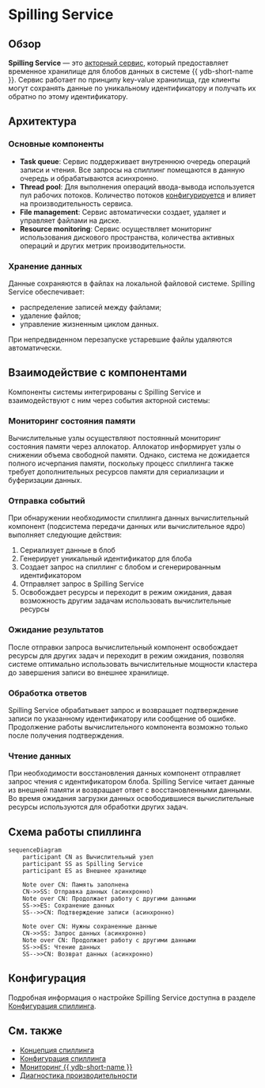# Spilling Service

## Обзор

**Spilling Service** — это [акторный сервис](../concepts/glossary.md#actor-service), который предоставляет временное хранилище для блобов данных в системе {{ ydb-short-name }}. Сервис работает по принципу key-value хранилища, где клиенты могут сохранять данные по уникальному идентификатору и получать их обратно по этому идентификатору.

## Архитектура

### Основные компоненты

- **Task queue**: Сервис поддерживает внутреннюю очередь операций записи и чтения. Все запросы на спиллинг помещаются в данную очередь и обрабатываются асинхронно.
- **Thread pool**: Для выполнения операций ввода-вывода используется пул рабочих потоков. Количество потоков [конфигурируется](../reference/configuration/table_service_config.md#workerscount) и влияет на производительность сервиса.
- **File management**: Сервис автоматически создает, удаляет и управляет файлами на диске.
- **Resource monitoring**: Сервис осуществляет мониторинг использования дискового пространства, количества активных операций и других метрик производительности.

### Хранение данных

Данные сохраняются в файлах на локальной файловой системе. Spilling Service обеспечивает:

* распределение записей между файлами;
* удаление файлов;
* управление жизненным циклом данных.

При непредвиденном перезапуске устаревшие файлы удаляются автоматически.

## Взаимодействие с компонентами

Компоненты системы интегрированы с Spilling Service и взаимодействуют с ним через события акторной системы:

### Мониторинг состояния памяти

Вычислительные узлы осуществляют постоянный мониторинг состояния памяти через аллокатор. Аллокатор информирует узлы о снижении объема свободной памяти. Однако, система не дожидается полного исчерпания памяти, поскольку процесс спиллинга также требует дополнительных ресурсов памяти для сериализации и буферизации данных.

### Отправка событий

При обнаружении необходимости спиллинга данных вычислительный компонент (подсистема передачи данных или вычислительное ядро) выполняет следующие действия:

1. Сериализует данные в блоб
2. Генерирует уникальный идентификатор для блоба
3. Создает запрос на спиллинг с блобом и сгенерированным идентификатором
4. Отправляет запрос в Spilling Service
5. Освобождает ресурсы и переходит в режим ожидания, давая возможность другим задачам использовать вычислительные ресурсы

### Ожидание результатов

После отправки запроса вычислительный компонент освобождает ресурсы для других задач и переходит в режим ожидания, позволяя системе оптимально использовать вычислительные мощности кластера до завершения записи во внешнее хранилище.

### Обработка ответов

Spilling Service обрабатывает запрос и возвращает подтверждение записи по указанному идентификатору или сообщение об ошибке. Продолжение работы вычислительного компонента возможно только после получения подтверждения.

### Чтение данных

При необходимости восстановления данных компонент отправляет запрос чтения с идентификатором блоба. Spilling Service читает данные из внешней памяти и возвращает ответ с восстановленными данными. Во время ожидания загрузки данных освободившиеся вычислительные ресурсы используются для обработки других задач.

## Схема работы спиллинга

```mermaid
sequenceDiagram
    participant CN as Вычислительный узел
    participant SS as Spilling Service
    participant ES as Внешнее хранилище

    Note over CN: Память заполнена
    CN->>SS: Отправка данных (асинхронно)
    Note over CN: Продолжает работу с другими данными
    SS->>ES: Сохранение данных
    SS-->>CN: Подтверждение записи (асинхронно)
    
    Note over CN: Нужны сохраненные данные
    CN->>SS: Запрос данных (асинхронно)
    Note over CN: Продолжает работу с другими данными
    SS->>ES: Чтение данных
    SS-->>CN: Возврат данных (асинхронно)
```

## Конфигурация

Подробная информация о настройке Spilling Service доступна в разделе [Конфигурация спиллинга](../reference/configuration/table_service_config.md).

## См. также

- [Концепция спиллинга](../concepts/spilling.md)
- [Конфигурация спиллинга](../reference/configuration/table_service_config.md)
- [Мониторинг {{ ydb-short-name }}](../devops/observability/monitoring.md)
- [Диагностика производительности](../troubleshooting/performance/index.md)
